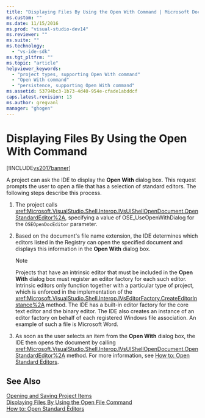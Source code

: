 ```yaml
---
title: "Displaying Files By Using the Open With Command | Microsoft Docs"
ms.custom: ""
ms.date: 11/15/2016
ms.prod: "visual-studio-dev14"
ms.reviewer: ""
ms.suite: ""
ms.technology: 
  - "vs-ide-sdk"
ms.tgt_pltfrm: ""
ms.topic: "article"
helpviewer_keywords: 
  - "project types, supporting Open With command"
  - "Open With command"
  - "persistence, supporting Open With command"
ms.assetid: 53794bc3-1b73-4d40-954e-cfade1abddcf
caps.latest.revision: 13
ms.author: gregvanl
manager: "ghogen"
---
```

# Displaying Files By Using the Open With Command
[!INCLUDE[vs2017banner](../../includes/vs2017banner.md)]

A project can ask the IDE to display the **Open With** dialog box. This request prompts the user to open a file that has a selection of standard editors. The following steps describe this process.  
  
1.  The project calls <xref:Microsoft.VisualStudio.Shell.Interop.IVsUIShellOpenDocument.OpenStandardEditor%2A>, specifying a value of OSE_UseOpenWithDialog for the `OSEOpenDocEditor` parameter.  
  
2.  Based on the document's file name extension, the IDE determines which editors listed in the Registry can open the specified document and displays this information in the **Open With** dialog box.  
  
    > [!NOTE]
    >  Projects that have an intrinsic editor that must be included in the **Open With** dialog box must register an editor factory for each such editor. Intrinsic editors only function together with a particular type of project, which is enforced in the implementation of the <xref:Microsoft.VisualStudio.Shell.Interop.IVsEditorFactory.CreateEditorInstance%2A> method. The IDE has a built-in editor factory for the core text editor and the binary editor. The IDE also creates an instance of an editor factory on behalf of each registered Windows file association. An example of such a file is Microsoft Word.  
  
3.  As soon as the user selects an item from the **Open With** dialog box, the IDE then opens the document by calling <xref:Microsoft.VisualStudio.Shell.Interop.IVsUIShellOpenDocument.OpenStandardEditor%2A> method. For more information, see [How to: Open Standard Editors](../../extensibility/how-to-open-standard-editors.md).  
  
## See Also  
 [Opening and Saving Project Items](../../extensibility/internals/opening-and-saving-project-items.md)   
 [Displaying Files By Using the Open File Command](../../extensibility/internals/displaying-files-by-using-the-open-file-command.md)   
 [How to: Open Standard Editors](../../extensibility/how-to-open-standard-editors.md)

